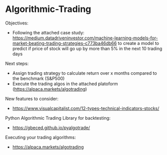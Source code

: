 # Algorithmic-Trading

Objectives:
- Following the attached case study: https://medium.datadriveninvestor.com/machine-learning-models-for-market-beating-trading-strategies-c773ba46db66 to create a model to predict if price of stock will go up by more than 5% in the next 10 trading days


Next steps: 
-   Assign trading strategy to calculate return over x months compared to the benchmark (S&P500)
-   Execute the trading algos in the attached platoform (https://alpaca.markets/algotrading)


New features to consider:
- https://www.visualcapitalist.com/12-types-technical-indicators-stocks/

Python Algorithmic Trading Library for backtesting:
- https://gbeced.github.io/pyalgotrade/

Executing your trading algorithms:
- https://alpaca.markets/algotrading
